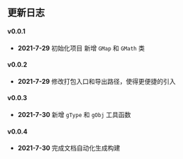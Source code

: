 ## 更新日志

#### v0.0.1

- **2021-7-29** 初始化项目 新增 `GMap` 和 `GMath` 类

#### v0.0.2

- **2021-7-29** 修改打包入口和导出路径，使得更便捷的引入

#### v0.0.3

- **2021-7-30** 新增 `gType` 和 `gObj` 工具函数

#### v0.0.4

- **2021-7-30** 完成文档自动化生成构建
